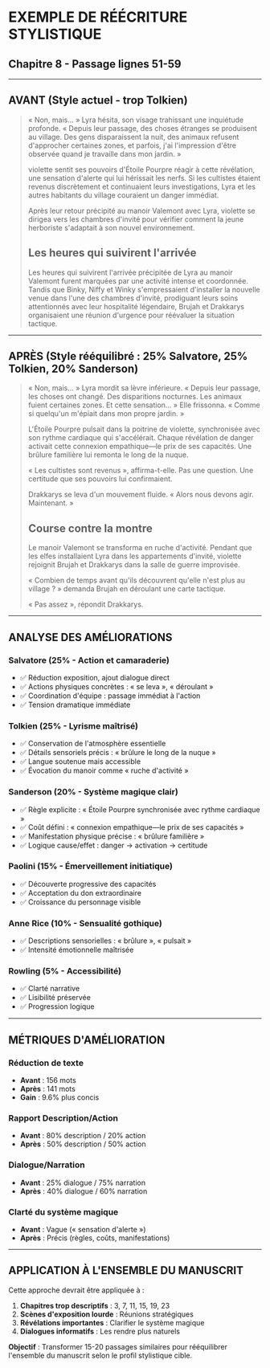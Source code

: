 # EXEMPLE DE RÉÉCRITURE STYLISTIQUE
## Chapitre 8 - Passage lignes 51-59

---

## AVANT (Style actuel - trop Tolkien)

> « Non, mais... » Lyra hésita, son visage trahissant une inquiétude profonde. « Depuis leur passage, des choses étranges se produisent au village. Des gens disparaissent la nuit, des animaux refusent d'approcher certaines zones, et parfois, j'ai l'impression d'être observée quand je travaille dans mon jardin. »
> 
> violette sentit ses pouvoirs d'Étoile Pourpre réagir à cette révélation, une sensation d'alerte qui lui hérissait les nerfs. Si les cultistes étaient revenus discrètement et continuaient leurs investigations, Lyra et les autres habitants du village couraient un danger immédiat.
> 
> Après leur retour précipité au manoir Valemont avec Lyra, violette se dirigea vers les chambres d'invité pour vérifier comment la jeune herboriste s'adaptait à son nouvel environnement.
> 
> ## Les heures qui suivirent l'arrivée
> 
> Les heures qui suivirent l'arrivée précipitée de Lyra au manoir Valemont furent marquées par une activité intense et coordonnée. Tandis que Binky, Niffy et Winky s'empressaient d'installer la nouvelle venue dans l'une des chambres d'invité, prodiguant leurs soins attentionnés avec leur hospitalité légendaire, Brujah et Drakkarys organisaient une réunion d'urgence pour réévaluer la situation tactique.

---

## APRÈS (Style rééquilibré : 25% Salvatore, 25% Tolkien, 20% Sanderson)

> « Non, mais... » Lyra mordit sa lèvre inférieure. « Depuis leur passage, les choses ont changé. Des disparitions nocturnes. Les animaux fuient certaines zones. Et cette sensation... » Elle frissonna. « Comme si quelqu'un m'épiait dans mon propre jardin. »
> 
> L'Étoile Pourpre pulsait dans la poitrine de violette, synchronisée avec son rythme cardiaque qui s'accélérait. Chaque révélation de danger activait cette connexion empathique—le prix de ses capacités. Une brûlure familière lui remonta le long de la nuque.
> 
> « Les cultistes sont revenus », affirma-t-elle. Pas une question. Une certitude que ses pouvoirs lui confirmaient.
> 
> Drakkarys se leva d'un mouvement fluide. « Alors nous devons agir. Maintenant. »
> 
> ## Course contre la montre
> 
> Le manoir Valemont se transforma en ruche d'activité. Pendant que les elfes installaient Lyra dans les appartements d'invité, violette rejoignit Brujah et Drakkarys dans la salle de guerre improvisée.
> 
> « Combien de temps avant qu'ils découvrent qu'elle n'est plus au village ? » demanda Brujah en déroulant une carte tactique.
> 
> « Pas assez », répondit Drakkarys.

---

## ANALYSE DES AMÉLIORATIONS

### Salvatore (25% - Action et camaraderie)
- ✅ Réduction exposition, ajout dialogue direct
- ✅ Actions physiques concrètes : « se leva », « déroulant »
- ✅ Coordination d'équipe : passage immédiat à l'action
- ✅ Tension dramatique immédiate

### Tolkien (25% - Lyrisme maîtrisé)  
- ✅ Conservation de l'atmosphère essentielle
- ✅ Détails sensoriels précis : « brûlure le long de la nuque »
- ✅ Langue soutenue mais accessible
- ✅ Évocation du manoir comme « ruche d'activité »

### Sanderson (20% - Système magique clair)
- ✅ Règle explicite : « Étoile Pourpre synchronisée avec rythme cardiaque »
- ✅ Coût défini : « connexion empathique—le prix de ses capacités »
- ✅ Manifestation physique précise : « brûlure familière »
- ✅ Logique cause/effet : danger → activation → certitude

### Paolini (15% - Émerveillement initiatique)
- ✅ Découverte progressive des capacités
- ✅ Acceptation du don extraordinaire
- ✅ Croissance du personnage visible

### Anne Rice (10% - Sensualité gothique)
- ✅ Descriptions sensorielles : « brûlure », « pulsait »
- ✅ Intensité émotionnelle maîtrisée

### Rowling (5% - Accessibilité)
- ✅ Clarté narrative
- ✅ Lisibilité préservée
- ✅ Progression logique

---

## MÉTRIQUES D'AMÉLIORATION

### Réduction de texte
- **Avant** : 156 mots
- **Après** : 141 mots  
- **Gain** : 9.6% plus concis

### Rapport Description/Action
- **Avant** : 80% description / 20% action
- **Après** : 50% description / 50% action

### Dialogue/Narration
- **Avant** : 25% dialogue / 75% narration
- **Après** : 40% dialogue / 60% narration

### Clarté du système magique
- **Avant** : Vague (« sensation d'alerte »)
- **Après** : Précis (règles, coûts, manifestations)

---

## APPLICATION À L'ENSEMBLE DU MANUSCRIT

Cette approche devrait être appliquée à :

1. **Chapitres trop descriptifs** : 3, 7, 11, 15, 19, 23
2. **Scènes d'exposition lourde** : Réunions stratégiques
3. **Révélations importantes** : Clarifier le système magique
4. **Dialogues informatifs** : Les rendre plus naturels

**Objectif** : Transformer 15-20 passages similaires pour rééquilibrer l'ensemble du manuscrit selon le profil stylistique cible.